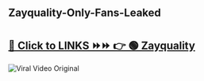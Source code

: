 
 ## Zayquality-Only-Fans-Leaked

# <h2><a href="https://clipsfans.com/Zayquality&ref=git">🔗 Click to LINKS ⏩⏩ 👉 🟢 Zayquality </a></h2>

<a href="https://clipsfans.com/Zayquality&ref=git" rel="nofollow" data-target="animated-image.originalLink"><img src="https://i.ibb.co.com/xMMVF88/686577567.gif" alt="Viral Video Original" style="max-width: 100%; display: inline-block;" data-target="animated-image.originalImage"></a>
